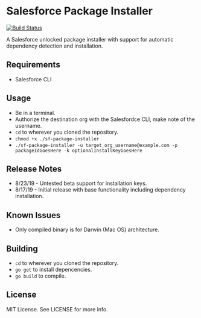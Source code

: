 # Salesforce Package Installer

[![Build Status](https://travis-ci.org/cceremuga/sf-package-installer.svg?branch=master)](https://travis-ci.org/cceremuga/sf-package-installer)

A Salesforce unlocked package installer with support for automatic dependency detection and installation.

## Requirements

* Salesforce CLI

## Usage

* Be in a terminal.
* Authorize the destination org with the Salesfordce CLI, make note of the username.
* `cd` to wherever you cloned the repository.
* `chmod +x ./sf-package-installer`
* `./sf-package-installer -u target_org_username@example.com -p packageIdGoesHere -k optionalInstallKeyGoesHere`

## Release Notes

* 8/23/19 - Untested beta support for installation keys.
* 8/17/19 - Initial release with base functionality including dependency installation.

## Known Issues

* Only compiled binary is for Darwin (Mac OS) architecture.

## Building

* `cd` to wherever you cloned the repository.
* `go get` to install depencencies.
* `go build` to compile.

## License

MIT License. See LICENSE for more info.